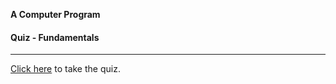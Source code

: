 **A Computer Program**

#### Quiz - Fundamentals

---

[Click here](https://wdi.typeform.com/to/CdHuwu) to take the quiz.
